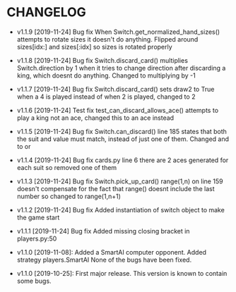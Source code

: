 # CHANGELOG

* v1.1.9 [2019-11-24] Bug fix
    When Switch.get_normalized_hand_sizes() attempts to rotate sizes it doesn't do anything.
    Flipped around sizes[idx:] and sizes[:idx] so sizes is rotated properly

* v1.1.8 [2019-11-24] Bug fix
    Switch.discard_card() multiplies Switch.direction by 1 when it tries to change
    direction after discarding a king, which doesnt do anything. Changed to multiplying by -1
    
* v1.1.7 [2019-11-24] Bug fix
    Switch.discard_card() sets draw2 to True when a 4 is played instead of when
    2 is played, changed to 2
    
* v1.1.6 [2019-11-24] Test fix
    test_can_discard_allows_ace() attempts to play a king not an ace, changed
    this to an ace instead
    
* v1.1.5 [2019-11-24] Bug fix
    Switch.can_discard() line 185 states that both the suit and value must
    match, instead of just one of them. Changed and to or
    
* v1.1.4 [2019-11-24] Bug fix
    cards.py line 6 there are 2 aces generated for each suit
    so removed one of them
    
* v1.1.3 [2019-11-24] Bug fix
    Switch.pick_up_card() range(1,n) on line 159 doesn't compensate
    for the fact that range() doesnt include the last number so
    changed to range(1,n+1)
    
* v1.1.2 [2019-11-24] Bug fix
    Added instantiation of switch object to make the game start
    
* v1.1.1 [2019-11-24] Bug fix
    Added missing closing bracket in players.py:50
    
* v1.1.0 [2019-11-08]: Added a SmartAI computer opponent.
  Added strategy players.SmartAI
  None of the bugs have been fixed.

* v1.1.0 [2019-10-25]: First major release.
  This version is known to contain some bugs.